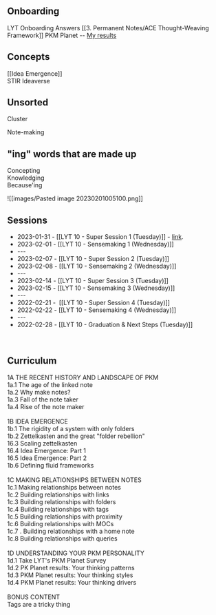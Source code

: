 ## Onboarding 
LYT Onboarding Answers 
[[3. Permanent Notes/ACE Thought-Weaving Framework]]
PKM Planet -- [My results](https://www.guidedtrack.com/programs/2tg920z/run?FirstName=Bianca&LastName=Aguilar&DRIVER_memory=17&DRIVER_idea=41&DRIVER_output=34&DRIVER_productivity=19&DRIVER_improvement=33&DRIVER_relationship=15&STYLE_topdown=3&STYLE_bottomup=11) 

## Concepts 
[[Idea Emergence]]  
STIR 
Ideaverse  

## Unsorted 
Cluster

Note-making  


  
## "ing" words that are made up  
Concepting  
Knowledging  
Because'ing  

![[images/Pasted image 20230201005100.png]]
  
  
## Sessions   
- 2023-01-31 - [[LYT 10 - Super Session 1 (Tuesday)]] - [link]([https://community.linkingyourthinking.com/c/lyt-10-events-recordings/super-session-1](https://community.linkingyourthinking.com/c/lyt-10-events-recordings/super-session-1)).  
- 2023-02-01 - [[LYT 10 - Sensemaking 1 (Wednesday)]]    
- ---    
- 2023-02-07 - [[LYT 10 - Super Session 2 (Tuesday)]]    
- 2023-02-08 - [[LYT 10 - Sensemaking 2 (Wednesday)]]    
- ---    
- 2023-02-14 - [[LYT 10 - Super Session 3 (Tuesday)]]    
- 2023-02-15 - [[LYT 10 - Sensemaking 3 (Wednesday)]]    
- ---    
- 2022-02-21 -  [[LYT 10 - Super Session 4 (Tuesday)]]    
- 2022-02-22 - [[LYT 10 - Sensemaking 4 (Wednesday)]]    
- ---    
- 2022-02-28 - [[LYT 10 - Graduation & Next Steps (Tuesday)]]    
   
   
## Curriculum    
1A THE RECENT HISTORY AND LANDSCAPE OF PKM    
1a.1 The age of the linked note    
1a.2 Why make notes?    
1a.3 Fall of the note taker    
1a.4 Rise of the note maker    
   
1B IDEA EMERGENCE    
1b.1 The rigidity of a system with only folders    
1b.2 Zettelkasten and the great "folder rebellion"    
16.3 Scaling zettelkasten    
16.4 Idea Emergence: Part 1    
16.5 Idea Emergence: Part 2    
1b.6 Defining fluid frameworks    
   
1C MAKING RELATIONSHIPS BETWEEN NOTES    
1c.1 Making relationships between notes    
1c.2 Building relationships with links    
1c.3 Building relationships with folders    
1c.4 Building relationships with tags    
1c.5 Building relationships with proximity    
1c.6 Building relationships with MOCs    
1c.7 . Building relationships with a home note    
1c.8 Building relationships with queries    
   
1D UNDERSTANDING YOUR PKM PERSONALITY    
1d.1 Take LYT's PKM Planet Survey    
1d.2 PK Planet results: Your thinking patterns    
1d.3 PKM Planet results: Your thinking styles    
1d.4 PKM Planet results: Your thinking drivers    
   
BONUS CONTENT    
Tags are a tricky thing